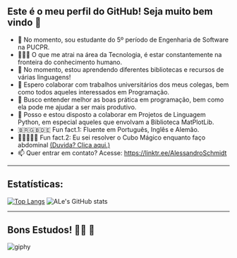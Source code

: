 ## Este é o meu perfil do GitHub! Seja muito bem vindo 👋

- 🔭 No momento, sou estudante do 5º período de Engenharia de Software na PUCPR. 
- 👨🏻‍💻 O que me atrai na área da Tecnologia, é estar constantemente na fronteira do conhecimento humano.
- 🌱 No momento, estou aprendendo diferentes bibliotecas e recursos de várias linguagens!
- 👯 Espero colaborar com trabalhos universitários dos meus colegas, bem como todos aqueles interessados em Programação. 
- 🤔 Busco entender melhor as boas prática em programação, bem como ela pode me ajudar a ser mais produtivo.
- 💬 Posso e estou disposto a colaborar em Projetos de Linguagem Python, em especial aqueles que envolvam a Biblioteca MatPlotLib. 
- 🇧🇷🇬🇧🇩🇪 Fun fact.1: Fluente em Português, Inglês e Alemão. 
- 🤸🏻👨🏻‍🎓 Fun fact.2: Eu sei resolver o Cubo Mágico enquanto faço abdominal [(Duvida? Clica aqui.)](https://youtu.be/NLvB8DGuCGU)
- 📫 Quer entrar em contato? Acesse: https://linktr.ee/AlessandroSchmidt

---
## Estatísticas: 
[![Top Langs](https://github-readme-stats.vercel.app/api/top-langs/?username=Alessandro-Schmidt&layout=demo&theme=dark)](https://github.com/anuraghazra/github-readme-stats)
![ALe's GitHub stats](https://github-readme-stats.vercel.app/api?username=Alessandro-Schmidt&show_icons=true&theme=dark)
<!--[![Estatísticas do meu uso:](https://github-readme-stats.vercel.app/api?username=Alessandro-Schmidt)](https://github.com/anuraghazra/github-readme-stats)-->
---
## Bons Estudos! 🖖🏻 🦾

![giphy](https://user-images.githubusercontent.com/66293621/132117262-142d7a7f-1624-4b87-ba6e-2c8dd47c34b1.gif)
